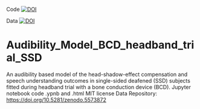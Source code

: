 Code
[![DOI](https://zenodo.org/badge/562272065.svg)](https://zenodo.org/badge/latestdoi/562272065)

Data
[![DOI](https://zenodo.org/badge/DOI/10.5281/zenodo.7295445.svg)](https://doi.org/10.5281/zenodo.7295445)

# Audibility_Model_BCD_headband_trial_SSD
An audibility based model of the head-shadow-effect compensation and speech understanding outcomes in single-sided deafened (SSD) subjects fitted during headband trial with a bone conduction device (BCD).
Jupyter notebook code .ypnb and .html
MIT license
Data Repository: https://doi.org/10.5281/zenodo.5573872
